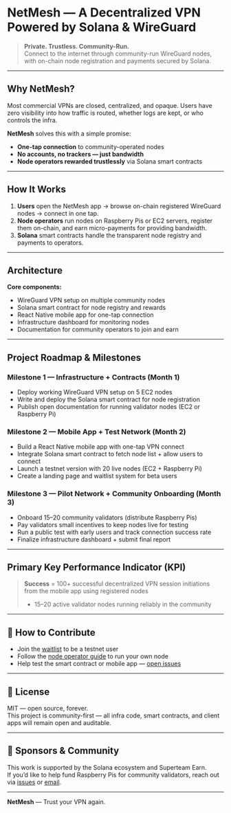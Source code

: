 # NetMesh — A Decentralized VPN Powered by Solana & WireGuard

> **Private. Trustless. Community-Run.**  
> Connect to the internet through community-run WireGuard nodes, with on-chain node registration and payments secured by Solana.

---

## Why NetMesh?

Most commercial VPNs are closed, centralized, and opaque. Users have zero visibility into how traffic is routed, whether logs are kept, or who controls the infra.

**NetMesh** solves this with a simple promise:  
- **One-tap connection** to community-operated nodes  
- **No accounts, no trackers — just bandwidth**  
- **Node operators rewarded trustlessly** via Solana smart contracts

---

## How It Works

1. **Users** open the NetMesh app → browse on-chain registered WireGuard nodes → connect in one tap.
2. **Node operators** run nodes on Raspberry Pis or EC2 servers, register them on-chain, and earn micro-payments for providing bandwidth.
3. **Solana** smart contracts handle the transparent node registry and payments to operators.

---

## Architecture

**Core components:**
- WireGuard VPN setup on multiple community nodes  
- Solana smart contract for node registry and rewards  
- React Native mobile app for one-tap connection  
- Infrastructure dashboard for monitoring nodes  
- Documentation for community operators to join and earn

---

## Project Roadmap & Milestones

### **Milestone 1 — Infrastructure + Contracts (Month 1)**
- Deploy working WireGuard VPN setup on 5 EC2 nodes
- Write and deploy the Solana smart contract for node registration
- Publish open documentation for running validator nodes (EC2 or Raspberry Pi)

### **Milestone 2 — Mobile App + Test Network (Month 2)**
- Build a React Native mobile app with one-tap VPN connect
- Integrate Solana smart contract to fetch node list + allow users to connect
- Launch a testnet version with 20 live nodes (EC2 + Raspberry Pi)
- Create a landing page and waitlist system for beta users

### **Milestone 3 — Pilot Network + Community Onboarding (Month 3)**
- Onboard 15–20 community validators (distribute Raspberry Pis)
- Pay validators small incentives to keep nodes live for testing
- Run a public test with early users and track connection success rate
- Finalize infrastructure dashboard + submit final report

---

## Primary Key Performance Indicator (KPI)

> **Success** = 100+ successful decentralized VPN session initiations from the mobile app using registered nodes  
> + 15–20 active validator nodes running reliably in the community

---

## 👥 How to Contribute

- Join the [waitlist](#) to be a testnet user  
- Follow the [node operator guide](#) to run your own node
- Help test the smart contract or mobile app — [open issues](#)

---

## 📄 License

MIT — open source, forever.  
This project is community-first — all infra code, smart contracts, and client apps will remain open and auditable.

---

## 🤝 Sponsors & Community

This work is supported by the Solana ecosystem and Superteam Earn.  
If you’d like to help fund Raspberry Pis for community validators, reach out via [issues](#) or [email](#).

---

**NetMesh** — Trust your VPN again.